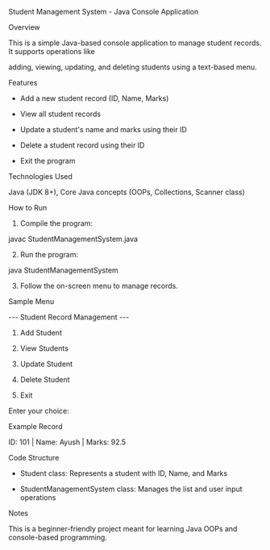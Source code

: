 Student Management System - Java Console Application

Overview

This is a simple Java-based console application to manage student records. It supports operations like

adding, viewing, updating, and deleting students using a text-based menu.

Features

- Add a new student record (ID, Name, Marks)

- View all student records

- Update a student's name and marks using their ID

- Delete a student record using their ID

- Exit the program

Technologies Used

Java (JDK 8+), Core Java concepts (OOPs, Collections, Scanner class)

How to Run

1. Compile the program:

 javac StudentManagementSystem.java

2. Run the program:

 java StudentManagementSystem

3. Follow the on-screen menu to manage records.

Sample Menu

--- Student Record Management ---

1. Add Student
2. View Students

3. Update Student

4. Delete Student

5. Exit

Enter your choice:

Example Record

ID: 101 | Name: Ayush | Marks: 92.5

Code Structure

- Student class: Represents a student with ID, Name, and Marks

- StudentManagementSystem class: Manages the list and user input operations

Notes

This is a beginner-friendly project meant for learning Java OOPs and console-based programming.
